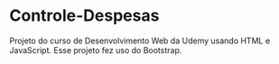 # Controle-Despesas
Projeto do curso de Desenvolvimento Web da Udemy usando HTML e JavaScript. Esse projeto fez uso do Bootstrap.

